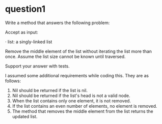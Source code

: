 # question1
Write a method that answers the following problem:

Accept as input:

·       list: a singly-linked list

Remove the middle element of the list without iterating the list more than once.  Assume the list size cannot be known until traversed.

Support your answer with tests.

I assumed some additional requirements while coding this.  They are as follows:

1.  Nil should be returned if the list is nil.
2.  Nil should be returned if the list's head is not a valid node.
3.  When the list contains only one element, it is not removed.
4.  If the list contains an even number of elements, no element is removed.
5.  The method that removes the middle element from the list returns the updated list.
